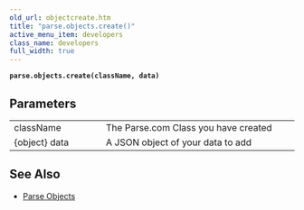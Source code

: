 ```yaml
---
old_url: objectcreate.htm
title: "parse.objects.create()"
active_menu_item: developers
class_name: developers
full_width: true
---
```



**`parse.objects.create(className, data)`**

## Parameters

<table>
<tr>
<td width="181">
className

</td>
<td width="18">
</td>
<td width="681">
The Parse.com Class you have created

</td>
</tr>
<tr>
<td width="181">
{object} data
</td>
<td width="18">
</td>
<td width="681">
A JSON object of your data to add
</td>
</table>

## See Also

- [Parse Objects](/developers/documentation/product-guide/advanced-features/parse/objects/)